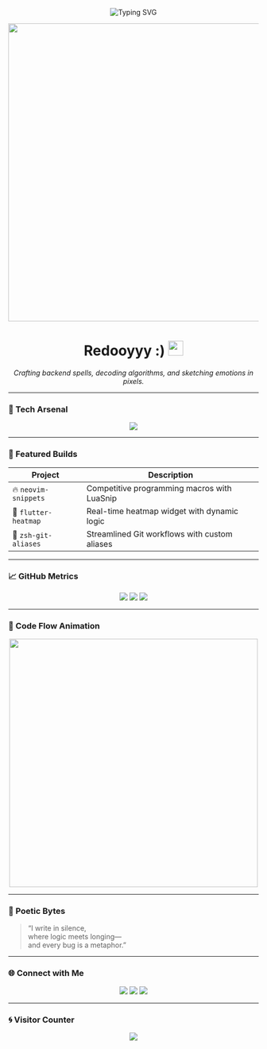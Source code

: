 <!-- Typing animation -->
<p align="center">
  <img src="https://readme-typing-svg.demolab.com?font=JetBrains+Mono&size=22&pause=1000&color=00F7FF&center=true&vCenter=true&width=500&lines=Backend+Engineer+in+the+Making;Competitive+Coding+Machine;Flutter+UI+Alchemist;Poet+of+Logic" alt="Typing SVG" />
</p>

<!-- Glitchy banner -->
<p align="center">
  <img src="https://github.com/Redooyyy/Redooyyy/blob/main/assets/glitch-banner.gif" width="600px" />
</p>

<h1 align="center">Redooyyy :) <img src="https://raw.githubusercontent.com/MartinHeinz/MartinHeinz/master/wave.gif" width="30px" /></h1>
<p align="center"><i>Crafting backend spells, decoding algorithms, and sketching emotions in pixels.</i></p>

---

### 🧠 Tech Arsenal
<p align="center">
  <img src="https://skillicons.dev/icons?i=c,cpp,java,dart,flutter,nodejs,express,firebase,neovim,linux,git" />
</p>

---

### 🧩 Featured Builds
| Project | Description |
|--------|-------------|
| 🔥 `neovim-snippets` | Competitive programming macros with LuaSnip |
| 📱 `flutter-heatmap` | Real-time heatmap widget with dynamic logic |
| 🧠 `zsh-git-aliases` | Streamlined Git workflows with custom aliases |

---

### 📈 GitHub Metrics
<p align="center">
  <img src="https://github-readme-stats.vercel.app/api?username=Redooyyy&show_icons=true&theme=transparent&hide_border=true" />
  <img src="https://github-readme-streak-stats.herokuapp.com/?user=Redooyyy&theme=transparent&hide_border=true" />
  <img src="https://github-readme-stats.vercel.app/api/top-langs/?username=Redooyyy&layout=compact&theme=transparent&hide_border=true" />
</p>

---

### 🧬 Code Flow Animation
<p align="center">
  <img src="https://media2.giphy.com/media/v1.Y2lkPTZjMDliOTUyN2t2Z2xtcjA0Nng4cXk0cGxwd2lsNmRxOXdlNnp0NDJoZ2tqaXRoeSZlcD12MV9pbnRlcm5hbF9naWZfYnlfaWQmY3Q9Zw/78XCFBGOlS6keY1Bil/giphy.gif" width="500px" />
</p>

---

### 📝 Poetic Bytes
> “I write in silence,  
> where logic meets longing—  
> and every bug is a metaphor.”

---

### 🌐 Connect with Me
<p align="center">
  <a href="https://www.linkedin.com/in/Redooyyy"><img src="https://img.shields.io/badge/LinkedIn-0A66C2?logo=linkedin&logoColor=white&style=for-the-badge" /></a>
  <a href="https://www.facebook.com/Redooyyy"><img src="https://img.shields.io/badge/Facebook-1877F2?logo=facebook&logoColor=white&style=for-the-badge" /></a>
  <a href="https://discordapp.com/users/Redooyyy"><img src="https://img.shields.io/badge/Discord-5865F2?logo=discord&logoColor=white&style=for-the-badge" /></a>
</p>

---

### 🌀 Visitor Counter
<p align="center">
  <img src="https://komarev.com/ghpvc/?username=Redooyyy&label=Visitors&color=00F7FF&style=flat-square" />
</p>